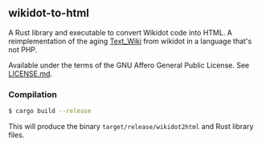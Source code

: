 ## wikidot-to-html
A Rust library and executable to convert Wikidot code into HTML. A reimplementation of the aging [Text\_Wiki](https://github.com/gabrys/wikidot/tree/master/lib/Text_Wiki/Text) from wikidot in a language that's not PHP.

Available under the terms of the GNU Affero General Public License. See [LICENSE.md](LICENSE).

### Compilation
```sh
$ cargo build --release
```

This will produce the binary `target/release/wikidot2html` and Rust library files.
